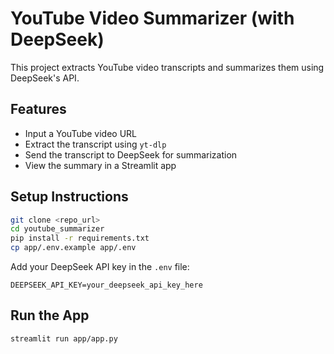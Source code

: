 # YouTube Video Summarizer (with DeepSeek)

This project extracts YouTube video transcripts and summarizes them using DeepSeek's API.

## Features
- Input a YouTube video URL
- Extract the transcript using `yt-dlp`
- Send the transcript to DeepSeek for summarization
- View the summary in a Streamlit app

## Setup Instructions

```bash
git clone <repo_url>
cd youtube_summarizer
pip install -r requirements.txt
cp app/.env.example app/.env
```

Add your DeepSeek API key in the `.env` file:

```
DEEPSEEK_API_KEY=your_deepseek_api_key_here
```

## Run the App

```bash
streamlit run app/app.py
```
